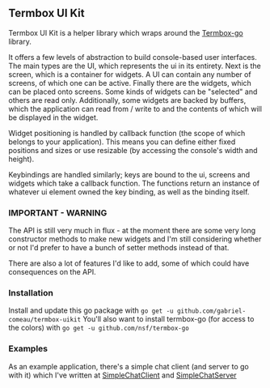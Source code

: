 ## Termbox UI Kit
Termbox UI Kit is a helper library which wraps around the [Termbox-go](https://www.github.com/nsf/termbox-go) library.

It offers a few levels of abstraction to build console-based user interfaces.  The main types are the UI, which
represents the ui in its entirety.  Next is the screen, which is a container for widgets.  A UI can contain any
number of screens, of which one can be active.  Finally there are the widgets, which can be placed onto screens.
Some kinds of widgets can be "selected" and others are read only.  Additionally, some widgets are backed by
buffers, which the application can read from / write to and the contents of which will be displayed in the widget.

Widget positioning is handled by callback function (the scope of which belongs to your application).  This means you can
define either fixed positions and sizes or use resizable (by accessing the console's width and height).

Keybindings are handled similarly; keys are bound to the ui, screens and widgets which take a callback function.  The functions
return an instance of whatever ui element owned the key binding, as well as the binding itself.

### IMPORTANT - WARNING
The API is still very much in flux - at the moment there are some very long constructor methods to make new widgets
and I'm still considering whether or not I'd prefer to have a bunch of setter methods instead of that.

There are also a lot of features I'd like to add, some of which could have consequences on the API.

### Installation
Install and update this go package with `go get -u github.com/gabriel-comeau/termbox-uikit`
You'll also want to install termbox-go (for access to the colors) with `go get -u github.com/nsf/termbox-go`

### Examples
As an example application, there's a simple chat client (and server to go with it) which I've written
at [SimpleChatClient](https://www.github.com/gabriel-comeau/SimpleChatClient) and [SimpleChatServer](https://www.github.com/gabriel-comeau/SimpleChatServer)

